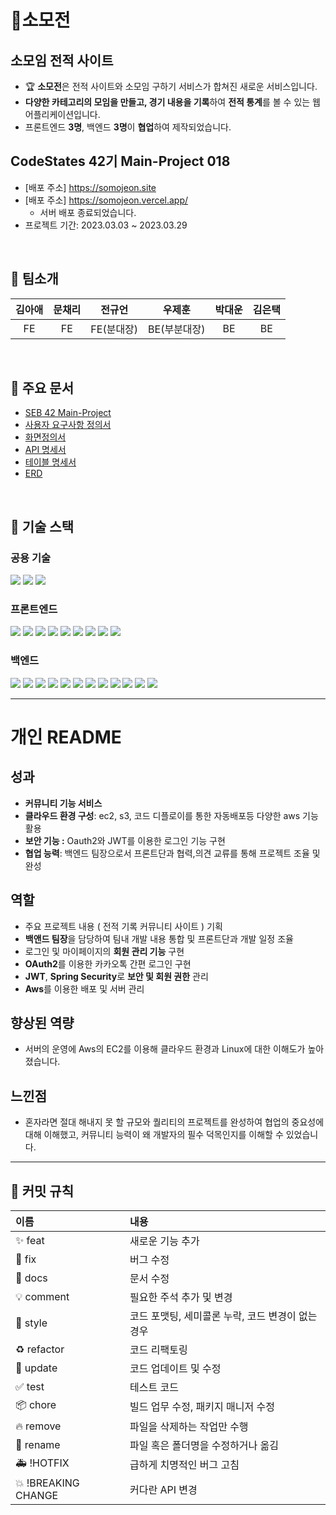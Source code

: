 # 🏸소모전

## 소모임 전적 사이트


- 🏆 **소모전**은 전적 사이트와 소모임 구하기 서비스가 합쳐진 새로운 서비스입니다.
- **다양한 카테고리의 모임을 만들고, 경기 내용을 기록**하여 **전적 통계**를 볼 수 있는 웹 어플리케이션입니다.
- 프론트엔드 **3명**, 백엔드 **3명**이 **협업**하여 제작되었습니다.


## CodeStates 42기 Main-Project 018
- [배포 주소] <https://somojeon.site>
- [배포 주소] <https://somojeon.vercel.app/>
  - 서버 배포 종료되었습니다.
- 프로젝트 기간: 2023.03.03 ~ 2023.03.29

<br>

## 📌 팀소개

|김아애|문채리|전규언|우제훈|박대운|김은택|
|:--:|:--:|:--:|:--:|:--:|:--:|
|FE|FE|FE(분대장)|BE(부분대장)|BE|BE|

<br>

## 📝 주요 문서 
- [SEB 42 Main-Project](https://docs.google.com/spreadsheets/d/1CMAWGTBZpK5lu5mcAM5pENINcDojGrjaHffPn1WD8bE/edit?pli=1#gid=1604535928)
- [사용자 요구사항 정의서](https://file.notion.so/f/s/5b75b4e6-2e24-496d-a01b-072a4f34a2e6/%E1%84%89%E1%85%A9%E1%84%86%E1%85%A9%E1%84%8C%E1%85%A5%E1%86%AB_%E1%84%89%E1%85%B3%E1%84%91%E1%85%B3%E1%84%85%E1%85%A6%E1%84%83%E1%85%B3_%E1%84%89%E1%85%B5%E1%84%90%E1%85%B3_-_%E1%84%89%E1%85%A1%E1%84%8B%E1%85%AD%E1%86%BC%E1%84%8C%E1%85%A1_%E1%84%8B%E1%85%AD%E1%84%80%E1%85%AE%E1%84%89%E1%85%A1%E1%84%92%E1%85%A1%E1%86%BC_%E1%84%8C%E1%85%A5%E1%86%BC%E1%84%8B%E1%85%B4%E1%84%89%E1%85%A5(%E1%84%8C%E1%85%A6%E1%84%8E%E1%85%AE%E1%86%AF%E1%84%8B%E1%85%AD%E1%86%BC).pdf?id=b2ff526d-322b-4aad-a329-610f6795b536&table=block&spaceId=82d63a72-8254-4cde-bf1e-b2597b7c099c&expirationTimestamp=1680187744544&signature=gDf80gu8KtqhFr8-09KP0ft8mK8dSeEgyxv8Foguw-k&downloadName=%E1%84%89%E1%85%A9%E1%84%86%E1%85%A9%E1%84%8C%E1%85%A5%E1%86%AB+%E1%84%89%E1%85%B3%E1%84%91%E1%85%B3%E1%84%85%E1%85%A6%E1%84%83%E1%85%B3+%E1%84%89%E1%85%B5%E1%84%90%E1%85%B3+-+%E1%84%89%E1%85%A1%E1%84%8B%E1%85%AD%E1%86%BC%E1%84%8C%E1%85%A1+%E1%84%8B%E1%85%AD%E1%84%80%E1%85%AE%E1%84%89%E1%85%A1%E1%84%92%E1%85%A1%E1%86%BC+%E1%84%8C%E1%85%A5%E1%86%BC%E1%84%8B%E1%85%B4%E1%84%89%E1%85%A5%28%E1%84%8C%E1%85%A6%E1%84%8E%E1%85%AE%E1%86%AF%E1%84%8B%E1%85%AD%E1%86%BC%29.pdf)
- [화면정의서](https://file.notion.so/f/s/9c3ad033-b548-4a6d-8819-ac161234bfd7/seb42_main_18.pdf?id=5ab0dc67-c23a-4647-86cf-197859644189&table=block&spaceId=82d63a72-8254-4cde-bf1e-b2597b7c099c&expirationTimestamp=1680180244925&signature=D6wQ5oFgYYAuBo7VQclmBUR9OhkzIAwo0vEDKfd82Ak&downloadName=seb42_main_18.pdf)
- [API 명세서](https://file.notion.so/f/s/2af13270-40e7-4848-9177-5e6f87c6cab4/%EC%86%8C%EB%AA%A8%EC%A0%84_%EC%8A%A4%ED%94%84%EB%A0%88%EB%93%9C_%EC%8B%9C%ED%8A%B8_-_API_%EB%AA%85%EC%84%B8%EC%84%9C.pdf?id=671510e9-1238-46d1-be2a-5581dd0bdf67&table=block&spaceId=82d63a72-8254-4cde-bf1e-b2597b7c099c&expirationTimestamp=1680178042494&signature=I-hqjLvWIZRORNXC09WU6Km1N8dBHKKF-hPGhF2N8FM&downloadName=%EC%86%8C%EB%AA%A8%EC%A0%84+%EC%8A%A4%ED%94%84%EB%A0%88%EB%93%9C+%EC%8B%9C%ED%8A%B8+-+API+%EB%AA%85%EC%84%B8%EC%84%9C.pdf)
- [테이블 명세서](https://file.notion.so/f/s/3b8f9f9c-e4ab-479f-aebf-f63281c109ba/%E1%84%89%E1%85%A9%E1%84%86%E1%85%A9%E1%84%8C%E1%85%A5%E1%86%AB_%E1%84%89%E1%85%B3%E1%84%91%E1%85%B3%E1%84%85%E1%85%A6%E1%84%83%E1%85%B3_%E1%84%89%E1%85%B5%E1%84%90%E1%85%B3_-_%E1%84%90%E1%85%A6%E1%84%8B%E1%85%B5%E1%84%87%E1%85%B3%E1%86%AF_%E1%84%86%E1%85%A7%E1%86%BC%E1%84%89%E1%85%A6%E1%84%89%E1%85%A5.pdf?id=6839eaa1-3a11-41a6-a17f-dcdcfe419c9b&table=block&spaceId=82d63a72-8254-4cde-bf1e-b2597b7c099c&expirationTimestamp=1680180435712&signature=E5ldnaVSjYcE4xQQVm6vJh4VVoJkCdP5uMvUQyqiZvQ&downloadName=%E1%84%89%E1%85%A9%E1%84%86%E1%85%A9%E1%84%8C%E1%85%A5%E1%86%AB+%E1%84%89%E1%85%B3%E1%84%91%E1%85%B3%E1%84%85%E1%85%A6%E1%84%83%E1%85%B3+%E1%84%89%E1%85%B5%E1%84%90%E1%85%B3+-+%E1%84%90%E1%85%A6%E1%84%8B%E1%85%B5%E1%84%87%E1%85%B3%E1%86%AF+%E1%84%86%E1%85%A7%E1%86%BC%E1%84%89%E1%85%A6%E1%84%89%E1%85%A5.pdf)
- [ERD](https://www.figma.com/file/a493sHSXjLt0QlcZk6IJit/%5BBE%5D-ERD?node-id=0-1&t=5f6Blp2sqVx8p5sO-0)

<br>

## 📌 기술 스택
### 공용 기술 
<img src="https://img.shields.io/badge/github-181717?style=for-the-badge&logo=github&logoColor=white"> <img src="https://img.shields.io/badge/git-F05032?style=for-the-badge&logo=git&logoColor=white"> <img src="https://img.shields.io/badge/discord-5865F2?style=for-the-badge&logo=discord&logoColor=white">

### 프론트엔드
<img src="https://img.shields.io/badge/html5-E34F26?style=for-the-badge&logo=html5&logoColor=white"> <img src="https://img.shields.io/badge/css-1572B6?style=for-the-badge&logo=css3&logoColor=white"> <img src="https://img.shields.io/badge/javascript-F7DF1E?style=for-the-badge&logo=javascript&logoColor=black"> <img src="https://img.shields.io/badge/react-61DAFB?style=for-the-badge&logo=react&logoColor=black"> <img src="https://img.shields.io/badge/styledcomponents-DB7093?style=for-the-badge&logoColor=black"> <img src="https://img.shields.io/badge/Axios-181717?style=for-the-badge&logo=Axios&logoColor=white"> <img src="https://img.shields.io/badge/Redux Toolkit-764ABC?style=for-the-badge&logo=Redux&logoColor=white"> <img src="https://img.shields.io/badge/React Router-CA4245?style=for-the-badge&logo=ReactRouter&logoColor=white"/> <img src="https://img.shields.io/badge/npm-CB3837?style=for-the-badge&logo=npm&logoColor=white">

### 백엔드
<img src="https://img.shields.io/badge/Java-007396?style=for-the-badge&logo=Java&logoColor=white"> <img src="https://img.shields.io/badge/Spring-6DB33F?style=for-the-badge&logo=Spring&logoColor=white"> <img src="https://img.shields.io/badge/spring mvc-6DB33F?style=for-the-badge&logo=spring-boot&logoColor=white">  <img src="https://img.shields.io/badge/Spring Data Jpa-6DB33F?style=for-the-badge&logo=Spring&logoColor=white"> <img src="https://img.shields.io/badge/Spring Security-6DB33F?style=for-the-badge&logo=Spring Security&logoColor=white"> <img src="https://img.shields.io/badge/gradle-02303A?style=for-the-badge&logo=gradle&logoColor=white"> <img src="https://img.shields.io/badge/Amazon EC2-FF9900?style=for-the-badge&logo=Amazon EC2&logoColor=white"> <img src="https://img.shields.io/badge/Amazon S3-569A31?style=for-the-badge&logo=Amazon S3&logoColor=white"> <img src="https://img.shields.io/badge/Amazon RDS-527FFF?style=for-the-badge&logo=Amazon RDS&logoColor=white"> <img src="https://img.shields.io/badge/Mysql-4479A1?style=for-the-badge&logo=Mysql&logoColor=white"> <img src="https://img.shields.io/badge/JWT-000000?style=for-the-badge&logo=json web tokens&logoColor=white"> <img src="https://img.shields.io/badge/OAuth2-EB5424?style=for-the-badge&logo=Java&logoColor=white">
<br>

---
# 개인 README
## 성과

- **커뮤니티 기능 서비스**
- **클라우드 환경 구성**: ec2, s3, 코드 디플로이를 통한 자동배포등 다양한 aws 기능 활용
- **보안 기능 :**  Oauth2와 JWT를 이용한 로그인 기능 구현
- **협업 능력**: 백엔드 팀장으로서 프론트단과 협력,의견 교류를 통해 프로젝트 조율 및 완성


## 역할

- 주요 프로젝트 내용 ( 전적 기록 커뮤니티 사이트 ) 기획
- **백앤드 팀장**을 담당하여 팀내 개발 내용 통합 및 프론트단과 개발 일정 조율
- 로그인 및 마이페이지의 **회원 관리 기능** 구현
- **OAuth2**를 이용한 카카오톡 간편 로그인 구현
- **JWT**, **Spring Security**로 **보안 및 회원 권한** 관리
- **Aws**를 이용한 배포 및 서버 관리

## 향상된 역량

- 서버의 운영에 Aws의 EC2를 이용해  클라우드 환경과 Linux에 대한 이해도가 높아졌습니다.

## 느낀점

- 혼자라면 절대 해내지 못 할 규모와 퀄리티의 프로젝트를 완성하여 협업의 중요성에 대해 이해했고, 커뮤니티 능력이 왜 개발자의 필수 덕목인지를 이해할 수 있었습니다.


---
## 📌 커밋 규칙
|이름|내용|
|:--|:--|
|✨ feat| 새로운 기능 추가|
|🐛 fix| 버그 수정|
|📝 docs| 문서 수정|
|💡 comment| 필요한 주석 추가 및 변경|
|🎨 style| 코드 포맷팅, 세미콜론 누락, 코드 변경이 없는 경우|
|♻️ refactor| 코드 리팩토링|
|🔧 update| 코드 업데이트 및 수정|
|✅ test| 테스트 코드|
|📦 chore| 빌드 업무 수정, 패키지 매니저 수정|
|🔥 remove| 파일을 삭제하는 작업만 수행|
|🚚 rename| 파일 혹은 폴더명을 수정하거나 옮김|
|🚑 !HOTFIX| 급하게 치명적인 버그 고침|
|💥 !BREAKING CHANGE| 커다란 API 변경|
